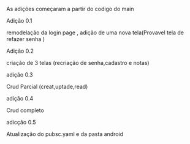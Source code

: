 
As adições começaram a partir do codigo do main


Adição 0.1

remodelação da login page ,
adição de uma nova tela(Provavel tela de refazer senha )


Adição 0.2

criação de 3 telas (recriação de senha,cadastro e notas)

adição 0.3

Crud Parcial (creat,uptade,read)

adição 0.4

Crud completo

adicção 0.5

Atualização do pubsc.yaml e da pasta android 
